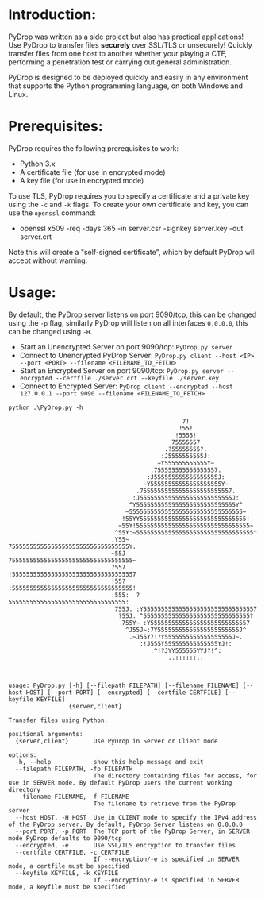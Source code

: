 # Introduction:
PyDrop was written as a side project but also has practical applications! Use PyDrop to transfer files **securely** over SSL/TLS or unsecurely! Quickly transfer files from one host to another whether your playing a CTF, performing a penetration test or carrying out general administration. 

PyDrop is designed to be deployed quickly and easily in any environment that supports the Python programming language, on both Windows and Linux.

# Prerequisites:
PyDrop requires the following prerequisites to work:
* Python 3.x
* A certificate file (for use in encrypted mode)
* A key file (for use in encrypted mode)

To use TLS, PyDrop requires you to specify a certificate and a private key using the `-c` and `-k` flags. To create your own certificate and key, you can use the `openssl` command:

* openssl x509 -req -days 365 -in server.csr -signkey server.key -out server.crt

Note this will create a "self-signed certificate", which by default PyDrop will accept without warning. 

# Usage:
By default, the PyDrop server listens on port 9090/tcp, this can be changed using the `-p` flag, similarly PyDrop will listen on all interfaces `0.0.0.0`, this can be changed using `-H`. 

* Start an Unencrypted Server on port 9090/tcp: `PyDrop.py server`
* Connect to Unencrypted PyDrop Server: `PyDrop.py client --host <IP> --port <PORT> --filename <FILENAME_TO_FETCH>`
* Start an Encrypted Server on port 9090/tcp: `PyDrop.py server --encrypted --certfile ./server.crt --keyfile ./server.key`
* Connect to Encrypted Server: `PyDrop client --encrypted --host 127.0.0.1 --port 9090 --filename <FILENAME_TO_FETCH>`

```
python .\PyDrop.py -h

                                                 7!
                                                !55!
                                               !5555!
                                              75555557
                                            .?55555555?.
                                           :J5555555555J:
                                          ~Y555555555555Y~
                                        .755555555555555557.
                                       :J555555555555555555J:
                                      ~Y55555555555555555555Y~
                                    .75555555555555555555555557.
                                   :J55555555555555555555555555J:
                                  ^Y5555555555555555555555555555Y^
                                 ~55555555555555555555555555555555~
                                !55YY555555555555555555555555555555!
                               ~55Y!55555555555555555555555555555555~
                              ^55Y:~555555555555555555555555555555555^
                             .Y55~ 7555555555555555555555555555555555Y.
                             ~55J  75555555555555555555555555555555555~
                             7557  !55555555555555555555555555555555557
                             !55?  :5555555555555555555555555555555555!
                             :555:  ?555555555555555555555555555555555:
                              755J. :Y55555555555555555555555555555557
                               ?55J. ^555555555555555555555555555555?
                                755Y~ :Y5555555555555555555555555557
                                 ^J55J~:7Y55555555555555555555555J^
                                  .~J55Y7!?Y5555555555555555555J~.
                                     :!J555Y555555555555555YJ!:
                                        :^!?JYY555555YYJ?!^:
                                             ..::::::..



usage: PyDrop.py [-h] [--filepath FILEPATH] [--filename FILENAME] [--host HOST] [--port PORT] [--encrypted] [--certfile CERTFILE] [--keyfile KEYFILE]
                 {server,client}

Transfer files using Python.

positional arguments:
  {server,client}       Use PyDrop in Server or Client mode

options:
  -h, --help            show this help message and exit
  --filepath FILEPATH, -fp FILEPATH
                        The directory containing files for access, for use in SERVER mode. By default PyDrop users the current working directory
  --filename FILENAME, -f FILENAME
                        The filename to retrieve from the PyDrop server
  --host HOST, -H HOST  Use in CLIENT mode to specify the IPv4 address of the PyDrop server. By default, PyDrop Server listens on 0.0.0.0
  --port PORT, -p PORT  The TCP port of the PyDrop Server, in SERVER mode PyDrop defaults to 9090/tcp
  --encrypted, -e       Use SSL/TLS encryption to transfer files
  --certfile CERTFILE, -c CERTFILE
                        If --encryption/-e is specified in SERVER mode, a certfile must be specified
  --keyfile KEYFILE, -k KEYFILE
                        If --encryption/-e is specified in SERVER mode, a keyfile must be specified
```
